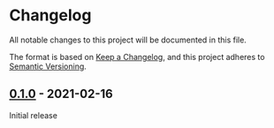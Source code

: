 # Changelog

All notable changes to this project will be documented in this file.

The format is based on [Keep a Changelog](https://keepachangelog.com/en/1.0.0/),
and this project adheres to [Semantic Versioning](https://semver.org/spec/v2.0.0.html).

## [0.1.0] - 2021-02-16

Initial release

[0.1.0]: https://github.com/Sensirion/embedded-i2c-svm40/releases/tag/0.1.0
